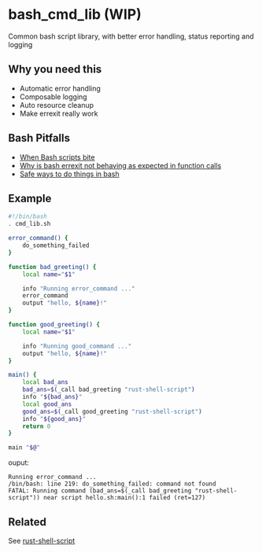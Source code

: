 # bash_cmd_lib (WIP)
Common bash script library, with better error handling, status reporting and logging

## Why you need this
- Automatic error handling
- Composable logging
- Auto resource cleanup
- Make errexit really work

## Bash Pitfalls
- [When Bash scripts bite](https://news.ycombinator.com/item?id=14321213)
- [Why is bash errexit not behaving as expected in function calls](https://stackoverflow.com/questions/19789102/why-is-bash-errexit-not-behaving-as-expected-in-function-calls)
- [Safe ways to do things in bash](https://github.com/anordal/shellharden/blob/master/how_to_do_things_safely_in_bash.md)

## Example

```bash
#!/bin/bash
. cmd_lib.sh

error_command() {
    do_something_failed
}

function bad_greeting() {
    local name="$1"

    info "Running error_command ..."
    error_command
    output "hello, ${name}!"
}

function good_greeting() {
    local name="$1"

    info "Running good_command ..."
    output "hello, ${name}!"
}

main() {
    local bad_ans
    bad_ans=$(_call bad_greeting "rust-shell-script")
    info "${bad_ans}"
    local good_ans
    good_ans=$(_call good_greeting "rust-shell-script")
    info "${good_ans}"
    return 0
}

main "$@"
```

ouput:
```
Running error_command ...
/bin/bash: line 219: do_something_failed: command not found
FATAL: Running command (bad_ans=$(_call bad_greeting "rust-shell-script")) near script hello.sh:main():1 failed (ret=127)
```

## Related
See [rust-shell-script](https://github.com/rust-shell-script/rust-shell-script/)

